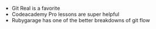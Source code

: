 - Git Real is a favorite
- Codeacademy Pro lessons are super helpful
- Rubygarage has one of the better breakdowns of git flow
